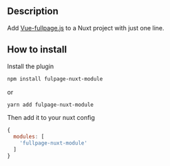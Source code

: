 ## Description

Add [Vue-fullpage.js](https://github.com/alvarotrigo/vue-fullpage.js) to a Nuxt project with just one line.

## How to install

Install the plugin 

```bash
npm install fulpage-nuxt-module
```
or
```bash
yarn add fulpage-nuxt-module
```

Then add it to your nuxt config

```js
{
  modules: [
    'fullpage-nuxt-module'
  ]
}
```
